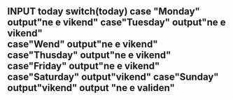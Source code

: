 INPUT today
switch(today)
 case "Monday"
   output"ne e vikend"
 case"Tuesday"
   output"ne e vikend"   
 case"Wend"
   output"ne e vikend" 
 case"Thusday"
   output"ne e vikend"
 case"Friday"
   output"ne e vikend"
 case"Saturday"
   output"vikend"
 case"Sunday"
   output"vikend"
output "ne e validen"
--------------------------
